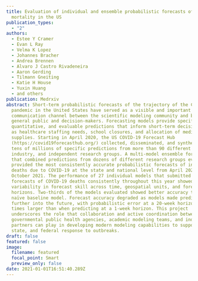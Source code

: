 ```yaml
---
title: Evaluation of individual and ensemble probabilistic forecasts of COVID-19
  mortality in the US
publication_types:
  - "2"
authors:
  - Estee Y Cramer
  - Evan L Ray
  - Velma K Lopez
  - Johannes Bracher
  - Andrea Brennen
  - Alvaro J Castro Rivadeneira
  - Aaron Gerding
  - Tilmann Gneiting
  - Katie H House
  - Yuxin Huang
  - and others
publication: Medrxiv
abstract: Short-term probabilistic forecasts of the trajectory of the COVID-19
  pandemic in the United States have served as a visible and important
  communication channel between the scientific modeling community and both the
  general public and decision-makers. Forecasting models provide specific,
  quantitative, and evaluable predictions that inform short-term decisions such
  as healthcare staffing needs, school closures, and allocation of medical
  supplies. Starting in April 2020, the US COVID-19 Forecast Hub
  (https://covid19forecasthub.org/) collected, disseminated, and synthesized
  tens of millions of specific predictions from more than 90 different academic,
  industry, and independent research groups. A multi-model ensemble forecast
  that combined predictions from dozens of different research groups every week
  provided the most consistently accurate probabilistic forecasts of incident
  deaths due to COVID-19 at the state and national level from April 2020 through
  October 2021. The performance of 27 individual models that submitted complete
  forecasts of COVID-19 deaths consistently throughout this year showed high
  variability in forecast skill across time, geospatial units, and forecast
  horizons. Two-thirds of the models evaluated showed better accuracy than a
  naïve baseline model. Forecast accuracy degraded as models made predictions
  further into the future, with probabilistic error at a 20-week horizon 3-5
  times larger than when predicting at a 1-week horizon. This project
  underscores the role that collaboration and active coordination between
  governmental public health agencies, academic modeling teams, and industry
  partners can play in developing modern modeling capabilities to support local,
  state, and federal response to outbreaks.
draft: false
featured: false
image:
  filename: featured
  focal_point: Smart
  preview_only: false
date: 2021-01-01T16:51:40.289Z
---
```

